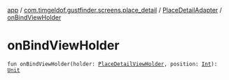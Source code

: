 [app](../../index.md) / [com.timgeldof.gustfinder.screens.place_detail](../index.md) / [PlaceDetailAdapter](index.md) / [onBindViewHolder](./on-bind-view-holder.md)

# onBindViewHolder

`fun onBindViewHolder(holder: `[`PlaceDetailViewHolder`](../-place-detail-view-holder/index.md)`, position: `[`Int`](https://kotlinlang.org/api/latest/jvm/stdlib/kotlin/-int/index.html)`): `[`Unit`](https://kotlinlang.org/api/latest/jvm/stdlib/kotlin/-unit/index.html)